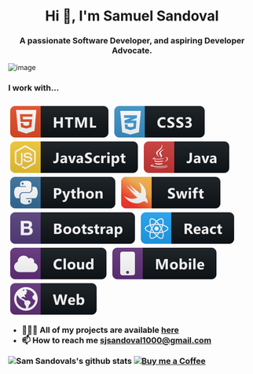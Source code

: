 <h1 align="center">Hi 👋, I'm Samuel Sandoval </h1>
<h3 align="center">A passionate Software Developer, and aspiring Developer Advocate.</h3>

![image](https://github.com/saadeghi/saadeghi/blob/master/dino.gif)

<p align="left">
  
<h3> I work with... <h3>

  <img src="https://raw.githubusercontent.com/samuelsandoval1/samuelsandoval1/master/svg/dev/languages/html.svg" alt="html" style="vertical-align:top; margin:4px">    
  <img src="https://raw.githubusercontent.com/samuelsandoval1/samuelsandoval1/master/svg/dev/languages/css3.svg" alt="css3" style="vertical-align:top; margin:4px">    
  <img src="https://raw.githubusercontent.com/samuelsandoval1/samuelsandoval1/master/svg/dev/languages/js.svg" alt="js" style="vertical-align:top; margin:4px">    
  <img src="https://raw.githubusercontent.com/samuelsandoval1/samuelsandoval1/master/svg/dev/languages/java.svg" alt="java" style="vertical-align:top; margin:4px">     
  <img src="https://raw.githubusercontent.com/samuelsandoval1/samuelsandoval1/master/svg/dev/languages/python.svg" alt="python" style="vertical-align:top; margin:4px">    
   <img src="https://raw.githubusercontent.com/samuelsandoval1/samuelsandoval1/master/svg/dev/languages/swift.svg" alt="swift" style="vertical-align:top; margin:4px">    
  
  <img src="https://raw.githubusercontent.com/samuelsandoval1/samuelsandoval1/master/svg/dev/frameworks/bootstrap.svg" alt="bootstrap" style="vertical-align:top; margin:4px">
  <img src="https://raw.githubusercontent.com/samuelsandoval1/samuelsandoval1/master/svg/dev/frameworks/react.svg" alt="react" style="vertical-align:top; margin:4px">
 
  <img src="https://raw.githubusercontent.com/samuelsandoval1/samuelsandoval1/master/svg/dev/misc/cloud.svg" alt="cloud" style="vertical-align:top; margin:4px">
  <img src="https://raw.githubusercontent.com/samuelsandoval1/samuelsandoval1/master/svg/dev/misc/mobile.svg" alt="mobile" style="vertical-align:top; margin:4px">
  <img src="https://raw.githubusercontent.com/samuelsandoval1/samuelsandoval1/master/svg/dev/misc/web.svg" alt="web" style="vertical-align:top; margin:4px">
   
</p>

- 👨🏻‍💻 All of my projects are available  [here](https://github.com/samuelsandoval1?tab=repositories)
- 📫 How to reach me **sjsandoval1000@gmail.com**

![Sam Sandovals's github stats](https://github-readme-stats.vercel.app/api?username=samuelsandoval1&show_icons=true&theme=tokyonight)
[![Buy me a Coffee](https://img.shields.io/badge/buy%20me%20a-coffee-%23FF813F)](http://buymeacoff.ee/samuelsandoval)

